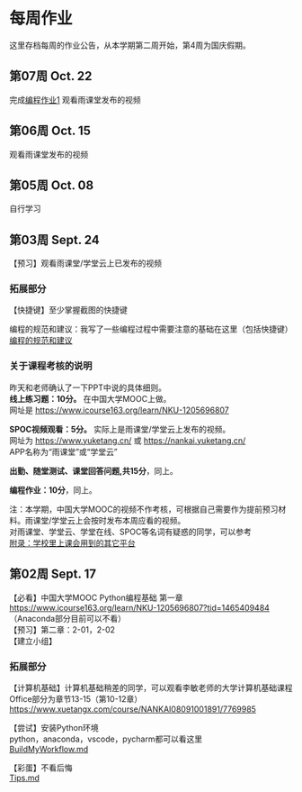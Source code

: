 # 每周作业
这里存档每周的作业公告，从本学期第二周开始，第4周为国庆假期。 

## 第07周 Oct. 22
完成[编程作业1](/Homework1.ipynb)
观看雨课堂发布的视频

## 第06周 Oct. 15
观看雨课堂发布的视频  

## 第05周 Oct. 08
自行学习

## 第03周 Sept. 24
【预习】观看雨课堂/学堂云上已发布的视频  

### 拓展部分
【快捷键】至少掌握截图的快捷键  

编程的规范和建议：我写了一些编程过程中需要注意的基础在这里（包括快捷键）  
[编程的规范和建议](/BeProfessional.md)  

### 关于课程考核的说明
昨天和老师确认了一下PPT中说的具体细则。  
**线上练习题：10分。** 在中国大学MOOC上做。  
网址是 https://www.icourse163.org/learn/NKU-1205696807  

**SPOC视频观看：5分。** 实际上是雨课堂/学堂云上发布的视频。  
网址为 https://www.yuketang.cn/ 或 https://nankai.yuketang.cn/  
APP名称为“雨课堂”或“学堂云”  

**出勤、随堂测试、课堂回答问题,共15分**，同上。  

**编程作业：10分**，同上。  

注：本学期，中国大学MOOC的视频不作考核，可根据自己需要作为提前预习材料。雨课堂/学堂云上会按时发布本周应看的视频。  
对雨课堂、学堂云、学堂在线、SPOC等名词有疑惑的同学，可以参考  
[附录：学校里上课会用到的其它平台](/HowToUseRainclassroom.md#%E9%99%84%E5%BD%95%E5%AD%A6%E6%A0%A1%E9%87%8C%E4%B8%8A%E8%AF%BE%E4%BC%9A%E7%94%A8%E5%88%B0%E7%9A%84%E5%85%B6%E5%AE%83%E5%B9%B3%E5%8F%B0)  

## 第02周 Sept. 17
【必看】中国大学MOOC Python编程基础 第一章  
https://www.icourse163.org/learn/NKU-1205696807?tid=1465409484  
（Anaconda部分目前可以不看）  
【预习】第二章：2-01，2-02  
【建立小组】  
  
### 拓展部分
【计算机基础】计算机基础稍差的同学，可以观看李敏老师的大学计算机基础课程  
Office部分为章节13-15（第10-12章）  
https://www.xuetangx.com/course/NANKAI08091001891/7769985  
  
【尝试】安装Python环境  
python，anaconda，vscode，pycharm都可以看这里  
[BuildMyWorkflow.md](/BuildMyWorkflow.md)  
  
【彩蛋】不看后悔  
[Tips.md](/Tips.md)  
